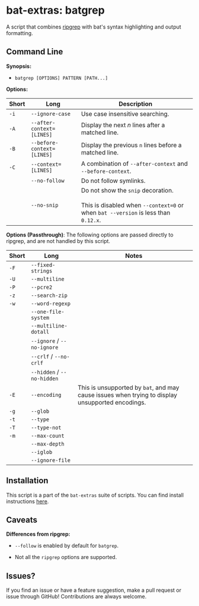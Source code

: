 # bat-extras: batgrep

A script that combines [ripgrep](https://github.com/burntsushi/ripgrep) with bat's syntax highlighting and output formatting.



## Command Line

**Synopsis:**

- `batgrep [OPTIONS] PATTERN [PATH...] `



**Options:**

| Short | Long                       | Description                                                  |
| ----- | -------------------------- | ------------------------------------------------------------ |
| `-i`  | `--ignore-case`            | Use case insensitive searching.                              |
| `-A`  | `--after-context=[LINES]`  | Display the next *n* lines after a matched line.             |
| `-B`  | `--before-context=[LINES]` | Display the previous `n` lines before a matched line.        |
| `-C`  | `--context=[LINES]`        | A combination of `--after-context` and `--before-context`.   |
|       | `--no-follow`              | Do not follow symlinks.                                      |
|       | `--no-snip`                | Do not show the `snip` decoration.<br /><br />This is disabled when `--context=0` or when `bat --version` is less than `0.12.x`. |



**Options (Passthrough)**:
The following options are passed directly to ripgrep, and are not handled by this script.

| Short | Long                       | Notes                                                        |
| ----- | -------------------------- | ------------------------------------------------------------ |
| `-F`  | `--fixed-strings`          |                                                              |
| `-U`  | `--multiline`              |                                                              |
| `-P`  | `--pcre2`                  |                                                              |
| `-z`  | `--search-zip`             |                                                              |
| `-w`  | `--word-regexp`            |                                                              |
|       | `--one-file-system`        |                                                              |
|       | `--multiline-dotall`       |                                                              |
|       | `--ignore` / `--no-ignore` |                                                              |
|       | `--crlf` / `--no-crlf`     |                                                              |
|       | `--hidden` / `--no-hidden` |                                                              |
| `-E`  | `--encoding`               | This is unsupported by `bat`, and may cause issues when trying to display unsupported encodings. |
| `-g`  | `--glob`                   |                                                              |
| `-t`  | `--type`                   |                                                              |
| `-T`  | `--type-not`               |                                                              |
| `-m`  | `--max-count`              |                                                              |
|       | `--max-depth`              |                                                              |
|       | `--iglob`                  |                                                              |
|       | `--ignore-file`            |                                                              |



## Installation

This script is a part of the `bat-extras` suite of scripts. You can find install instructions [here](../README.md#installation).



## Caveats

**Differences from ripgrep:**

- `--follow` is enabled by default for `batgrep`.

- Not all the `ripgrep` options are supported.



## Issues?

If you find an issue or have a feature suggestion, make a pull request or issue through GitHub!
Contributions are always welcome.
